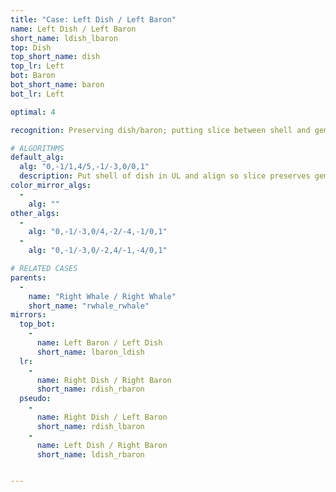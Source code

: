 ```yaml
---
title: "Case: Left Dish / Left Baron"
name: Left Dish / Left Baron
short_name: ldish_lbaron
top: Dish
top_short_name: dish
top_lr: Left
bot: Baron
bot_short_name: baron
bot_lr: Left

optimal: 4

recognition: Preserving dish/baron; putting slice between shell and gem on top and preserving tents on bottom preserves squareshape.

# ALGORITHMS
default_alg:
  alg: "0,-1/1,4/5,-1/-3,0/0,1"
  description: Put shell of dish in UL and align so slice preserves gem, swap gem with isolated corner on bottom.
color_mirror_algs:
  -
    alg: ""
other_algs:
  -
    alg: "0,-1/-3,0/4,-2/-4,-1/0,1"
  -
    alg: "0,-1/-3,0/-2,4/-1,-4/0,1"

# RELATED CASES
parents:
  -
    name: "Right Whale / Right Whale"
    short_name: "rwhale_rwhale"
mirrors:
  top_bot:
    -
      name: Left Baron / Left Dish
      short_name: lbaron_ldish
  lr:
    -
      name: Right Dish / Right Baron
      short_name: rdish_rbaron
  pseudo:
    -
      name: Right Dish / Left Baron
      short_name: rdish_lbaron
    -
      name: Left Dish / Right Baron
      short_name: ldish_rbaron


---
```


